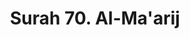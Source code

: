 ---
title       : "Surah 70. Al-Ma'arij"
DATE        : 7/25/2018 9:18:18 AM
draft       : false
TYPE        : "quran"

BookCode    : "ARB"
SurahNumber : "70"
TotalAyah   : "44"
---